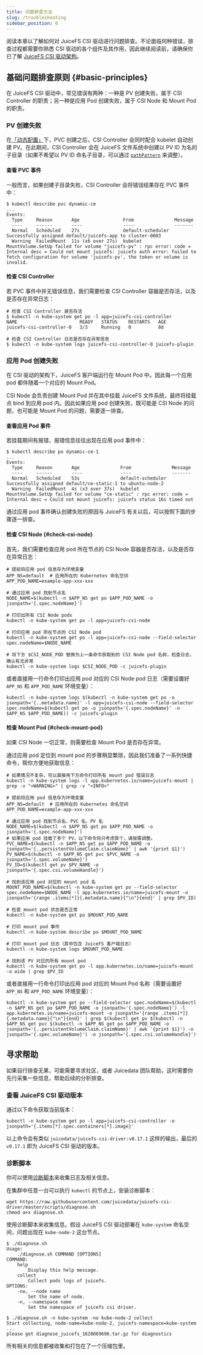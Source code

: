 ```yaml
---
title: 问题排查方法
slug: /troubleshooting
sidebar_position: 6
---
```


阅读本章以了解如何对 JuiceFS CSI 驱动进行问题排查。不论面临何种错误，排查过程都需要你熟悉 CSI 驱动的各个组件及其作用，因此继续阅读前，请确保你已了解 [JuiceFS CSI 驱动架构](../introduction.md#architecture)。

## 基础问题排查原则 {#basic-principles}

在 JuiceFS CSI 驱动中，常见错误有两种：一种是 PV 创建失败，属于 CSI Controller 的职责；另一种是应用 Pod 创建失败，属于 CSI Node 和 Mount Pod 的职责。

### PV 创建失败

在[「动态配置」](../guide/pv.md#dynamic-provisioning)下，PVC 创建之后，CSI Controller 会同时配合 kubelet 自动创建 PV。在此期间，CSI Controller 会在 JuiceFS 文件系统中创建以 PV ID 为名的子目录（如果不希望以 PV ID 命名子目录，可以通过 [`pathPattern`](../examples/subpath.md#using-path-pattern) 来调整）。

#### 查看 PVC 事件

一般而言，如果创建子目录失败，CSI Controller 会将错误结果存在 PVC 事件中：

```shell {7}
$ kubectl describe pvc dynamic-ce
...
Events:
  Type     Reason       Age                From               Message
  ----     ------       ----               ----               -------
  Normal   Scheduled    27s                default-scheduler  Successfully assigned default/juicefs-app to cluster-0003
  Warning  FailedMount  11s (x6 over 27s)  kubelet            MountVolume.SetUp failed for volume "juicefs-pv" : rpc error: code = Internal desc = Could not mount juicefs: juicefs auth error: Failed to fetch configuration for volume 'juicefs-pv', the token or volume is invalid.
```

#### 检查 CSI Controller

若 PVC 事件中并无错误信息，我们需要检查 CSI Controller 容器是否存活，以及是否存在异常日志：

```shell
# 检查 CSI Controller 是否存活
$ kubectl -n kube-system get po -l app=juicefs-csi-controller
NAME                       READY   STATUS    RESTARTS   AGE
juicefs-csi-controller-0   3/3     Running   0          8d

# 检查 CSI Controller 日志是否存在异常信息
$ kubectl -n kube-system logs juicefs-csi-controller-0 juicefs-plugin
```

### 应用 Pod 创建失败

在 CSI 驱动的架构下，JuiceFS 客户端运行在 Mount Pod 中。因此每一个应用 pod 都伴随着一个对应的 Mount Pod。

CSI Node 会负责创建 Mount Pod 并在其中挂载 JuiceFS 文件系统，最终将挂载点 bind 到应用 pod 内。因此如果应用 pod 创建失败，既可能是 CSI Node 的问题，也可能是 Mount Pod 的问题，需要逐一排查。

#### 查看应用 Pod 事件

若挂载期间有报错，报错信息往往出现在应用 pod 事件中：

```shell {7}
$ kubectl describe po dynamic-ce-1
...
Events:
  Type     Reason       Age               From               Message
  ----     ------       ----              ----               -------
  Normal   Scheduled    53s               default-scheduler  Successfully assigned default/ce-static-1 to ubuntu-node-2
  Warning  FailedMount  4s (x3 over 37s)  kubelet            MountVolume.SetUp failed for volume "ce-static" : rpc error: code = Internal desc = Could not mount juicefs: juicefs status 16s timed out
```

通过应用 pod 事件确认创建失败的原因与 JuiceFS 有关以后，可以按照下面的步骤逐一排查。

#### 检查 CSI Node {#check-csi-node}

首先，我们需要检查应用 pod 所在节点的 CSI Node 容器是否存活，以及是否存在异常日志：

```shell
# 提前将应用 pod 信息存为环境变量
APP_NS=default  # 应用所在的 Kubernetes 命名空间
APP_POD_NAME=example-app-xxx-xxx

# 通过应用 pod 找到节点名
NODE_NAME=$(kubectl -n $APP_NS get po $APP_POD_NAME -o jsonpath='{.spec.nodeName}')

# 打印出所有 CSI Node pods
kubectl -n kube-system get po -l app=juicefs-csi-node

# 打印应用 pod 所在节点的 CSI Node pod
kubectl -n kube-system get po -l app=juicefs-csi-node --field-selector spec.nodeName=$NODE_NAME

# 将下方 $CSI_NODE_POD 替换为上一条命令获取到的 CSI Node pod 名称，检查日志，确认有无异常
kubectl -n kube-system logs $CSI_NODE_POD -c juicefs-plugin
```

或者直接用一行命令打印出应用 pod 对应的 CSI Node pod 日志（需要设置好 `APP_NS` 和 `APP_POD_NAME` 环境变量）：

```shell
kubectl -n kube-system logs $(kubectl -n kube-system get po -o jsonpath='{..metadata.name}' -l app=juicefs-csi-node --field-selector spec.nodeName=$(kubectl get po -o jsonpath='{.spec.nodeName}' -n $APP_NS $APP_POD_NAME)) -c juicefs-plugin
```

#### 检查 Mount Pod {#check-mount-pod}

如果 CSI Node 一切正常，则需要检查 Mount Pod 是否存在异常。

通过应用 pod 定位到 mount pod 的步骤稍显繁琐，因此我们准备了一系列快捷命令，帮你方便地获取信息：

```shell
# 如果情况不复杂，可以直接用下方命令打印所有 mount pod 错误日志
kubectl -n kube-system logs -l app.kubernetes.io/name=juicefs-mount | grep -v "<WARNING>" | grep -v "<INFO>"

# 提前将应用 pod 信息存为环境变量
APP_NS=default  # 应用所在的 Kubernetes 命名空间
APP_POD_NAME=example-app-xxx-xxx

# 通过应用 pod 找到节点名、PVC 名、PV 名
NODE_NAME=$(kubectl -n $APP_NS get po $APP_POD_NAME -o jsonpath='{.spec.nodeName}')
# 如果应用 pod 挂载了多个 PV，以下命令将只考虑首个，请按需调整。
PVC_NAME=$(kubectl -n $APP_NS get po $APP_POD_NAME -o jsonpath='{..persistentVolumeClaim.claimName}' | awk '{print $1}')
PV_NAME=$(kubectl -n $APP_NS get pvc $PVC_NAME -o jsonpath='{.spec.volumeName}')
PV_ID=$(kubectl get pv $PV_NAME -o jsonpath='{.spec.csi.volumeHandle}')

# 找到该应用 pod 对应的 mount pod 名
MOUNT_POD_NAME=$(kubectl -n kube-system get po --field-selector spec.nodeName=$NODE_NAME -l app.kubernetes.io/name=juicefs-mount -o jsonpath='{range .items[*]}{.metadata.name}{"\n"}{end}' | grep $PV_ID)

# 检查 mount pod 状态是否正常
kubectl -n kube-system get po $MOUNT_POD_NAME

# 打印 mount pod 事件
kubectl -n kube-system describe po $MOUNT_POD_NAME

# 打印 mount pod 日志（其中包含 JuiceFS 客户端日志）
kubectl -n kube-system logs $MOUNT_POD_NAME

# 找到该 PV 对应的所有 mount pod
kubectl -n kube-system get po -l app.kubernetes.io/name=juicefs-mount -o wide | grep $PV_ID
```

或者直接用一行命令打印出应用 pod 对应的 Mount Pod 名称（需要设置好 `APP_NS` 和 `APP_POD_NAME` 环境变量）：

```shell
kubectl -n kube-system get po --field-selector spec.nodeName=$(kubectl -n $APP_NS get po $APP_POD_NAME -o jsonpath='{.spec.nodeName}') -l app.kubernetes.io/name=juicefs-mount -o jsonpath='{range .items[*]}{.metadata.name}{"\n"}{end}' | grep $(kubectl get pv $(kubectl -n $APP_NS get pvc $(kubectl -n $APP_NS get po $APP_POD_NAME -o jsonpath='{..persistentVolumeClaim.claimName}' | awk '{print $1}') -o jsonpath='{.spec.volumeName}') -o jsonpath='{.spec.csi.volumeHandle}')
```

## 寻求帮助

如果自行排查无果，可能需要寻求社区，或者 Juicedata 团队帮助，这时需要你先行采集一些信息，帮助后续的分析排查。

### 查看 JuiceFS CSI 驱动版本

通过以下命令获取当前版本：

```shell
kubectl -n kube-system get po -l app=juicefs-csi-controller -o jsonpath='{.items[*].spec.containers[*].image}'
```

以上命令会有类似 `juicedata/juicefs-csi-driver:v0.17.1` 这样的输出，最后的 `v0.17.1` 即为 JuiceFS CSI 驱动的版本。

### 诊断脚本

你可以使用[诊断脚本](https://github.com/juicedata/juicefs-csi-driver/blob/master/scripts/diagnose.sh)来收集日志及相关信息。

在集群中任意一台可以执行 `kubectl` 的节点上，安装诊断脚本：

```shell
wget https://raw.githubusercontent.com/juicedata/juicefs-csi-driver/master/scripts/diagnose.sh
chmod a+x diagnose.sh
```

使用诊断脚本来收集信息。假设 JuiceFS CSI 驱动部署在 `kube-system` 命名空间，问题出现在 `kube-node-2` 这台节点。

```shell
$ ./diagnose.sh
Usage:
    ./diagnose.sh COMMAND [OPTIONS]
COMMAND:
    help
        Display this help message.
    collect
        Collect pods logs of juicefs.
OPTIONS:
    -no, --node name
        Set the name of node.
    -n, --namespace name
        Set the namespace of juicefs csi driver.

$ ./diagnose.sh -n kube-system -no kube-node-2 collect
Start collecting, node-name=kube-node-2, juicefs-namespace=kube-system
...
please get diagnose_juicefs_1628069696.tar.gz for diagnostics
```

所有相关的信息都被收集和打包在了一个压缩包里。
